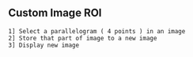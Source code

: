 ## Custom Image ROI ##

	1] Select a parallelogram ( 4 points ) in an image
	2] Store that part of image to a new image
	3] Display new image

